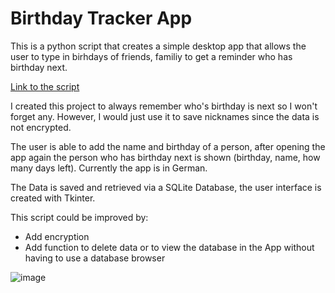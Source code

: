 <html>
  

<h1><strong>Birthday Tracker App</strong></h1>

This is a python script that creates a simple desktop app that allows the user to type in birhdays of friends, familiy to get a reminder who has birthday next.

<a href='./bd2.py'>Link to the script</a>

I created this project to always remember who's birthday is next so I won't forget any. However, I would just use it to save nicknames since the data is not encrypted.

The user is able to add the name and birthday of a person, after opening the app again the person who has birthday next is shown (birthday, name, how many days left).
Currently the app is in German.

The Data is saved and retrieved via a SQLite Database, the user interface is created with Tkinter.

This script could be improved by:
- Add encryption
- Add function to delete data or to view the database in the App without having to use a database browser

![image](https://user-images.githubusercontent.com/8615534/148412776-ee4a5d1c-5db5-4b67-8309-348e4c640260.png)
  
</html>

